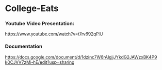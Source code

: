 # College-Eats

### Youtube Video Presentation:

https://www.youtube.com/watch?v=t7rv692qPlU

### Documentation 

https://docs.google.com/document/d/1dzinc7W6rAlgjjJYkdG2JAWzxBK4P9k0CJVV7zMi-hE/edit?usp=sharing
